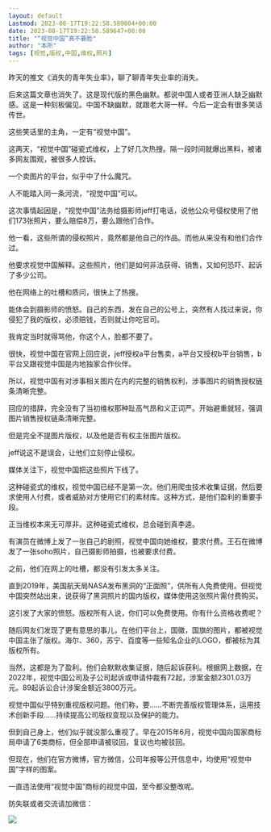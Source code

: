 ```yaml
---
layout: default
Lastmod: 2023-08-17T19:22:58.589804+00:00
date: 2023-08-17T19:22:58.589647+00:00
title: "“视觉中国”真不要脸"
author: "本所"
tags: [视觉,版权,中国,维权,照片]
---
```


昨天的推文《消失的青年失业率》，聊了聊青年失业率的消失。

后来这篇文章也消失了。这是现代版的黑色幽默。都说中国人或者亚洲人缺乏幽默感。这是一种刻板偏见。中国不缺幽默，就跟老大哥一样。今后一定会有很多笑话传世。

这些笑话里的主角，一定有“视觉中国”。

这两天，“视觉中国”碰瓷式维权，上了好几次热搜。隔一段时间就爆出黑料，被诸多网友围观，被很多人控诉。

一个卖图片的平台，似乎中了什么魔咒。

人不能踏入同一条河流，“视觉中国”可以。

这次事情起因是，“视觉中国”法务给摄影师jeff打电话，说他公众号侵权使用了他们173张照片，要么赔偿8万，要么跟他们合作。

他一看，这些所谓的侵权照片，竟然都是他自己的作品。而他从来没有和他们合作过。

他要求视觉中国解释。这些照片，他们是如何非法获得、销售，又如何恐吓、起诉了多少公司。

他在网络上的吐槽和质问，很快上了热搜。

能体会到摄影师的愤怒。自己的东西，发在自己的公号上，突然有人找过来说，你侵犯了我的版权，必须赔钱，否则就让你吃官司。

我肯定当时就得骂他，你这个人，脸都不要了。

很快，视觉中国在官网上回应说，jeff授权a平台售卖，a平台又授权b平台销售，b平台又跟视觉中国是内地独家合作伙伴。

所以，视觉中国有对涉事相关图片在内的完整的销售权利，涉事图片的销售授权链条清晰完整。

回应的措辞，完全没有了当初维权那种趾高气昂和义正词严。开始避重就轻，强调图片销售授权链条清晰完整。

但是完全不提图片版权，以及他是否有权主张图片版权。

jeff说这不是误会，让他们立刻停止侵权。

媒体关注下，视觉中国把这些照片下线了。

这种碰瓷式的维权，视觉中国已经不是第一次。他们用爬虫技术收集证据，然后要求使用人付费，或者威胁对方使用它们的素材库。这种方式，是他们盈利的重要手段。

正当维权本来无可厚非。这种碰瓷式维权，总会碰到真李逵。

有演员在微博上发了一张自己的剧照，视觉中国向她维权，要求付费。王石在微博发了一张soho照片，自己摄影师拍摄，也被要求付费。

之前，他们在网上的吐槽，都没有引发太多关注。

直到2019年，美国航天局NASA发布黑洞的“正面照”，供所有人免费使用。但视觉中国突然站出来，说获得了黑洞照片的国内版权，媒体使用这张照片需付费购买。

这引发了大家的愤怒。版权所有人说，你们可以免费使用。你有什么资格收费呢？

随后网友们发现了更有意思的事儿，在他们平台上，国徽，国旗的图片，都被视觉中国主张了版权。海尔、360，苏宁、百度等一些知名企业的LOGO，都被标为其版权所有。

当然，这都是为了盈利。他们会默默收集证据，随后起诉获利。根据网上数据，在2022年，视觉中国公司及子公司起诉或申请仲裁有72起，涉案金额2301.03万元。89起诉讼合计涉案金额近3800万元。

视觉中国似乎特别重视版权问题。他们称，要……不断完善版权管理体系，运用技术创新手段……持续提高公司版权变现以及保护的能力。

但到自己身上，他们似乎就没那么重视了。早在2015年6月，视觉中国向国家商标局申请了6类商标，但全部申请被驳回，复议也均被驳回。

但现在，他们在官方微博，官方微信，公司年报等公开信息中，均使用“视觉中国”字样的图案。

一直违法使用“视觉中国”商标的视觉中国，至今都没整改呢。

防失联或者交流请加微信：

![](https://images.weserv.nl/?url=https%3A//mmbiz.qpic.cn/mmbiz_jpg/ibxMIq4tYfQaNeHEgOKLHicdjvonhX1F275X3Mxicrv4PTcgwXvHLgvxrsybSicWZKEYnpDASmXv1odALicCpAk1GdQ/640%3Fwx_fmt%3Djpeg%26wxfrom%3D5%26wx_lazy%3D1%26wx_co%3D1)

